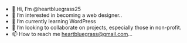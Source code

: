 - 👋 Hi, I’m @heartbluegrass25
- 👀 I’m interested in becoming a web designer..
- 🌱 I’m currently learning WordPress
- 💞️ I’m looking to collaborate on projects, especially those in non-profit.
- 📫 How to reach me heartbluegrass@gmail.com...

<!---
heartbluegrass25/heartbluegrass25 is a ✨ special ✨ repository because its `README.md` (this file) appears on your GitHub profile.
You can click the Preview link to take a look at your changes.
--->
